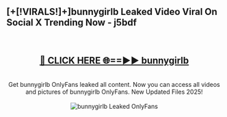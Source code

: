 <h2>[+[!VIRALS!]+]bunnygirlb Leaked Video Viral On Social X Trending Now - j5bdf</h2>
<br>
<div align="center">
<h2><a href="https://libra.edu.pl?bunnygirlb" rel="nofollow">🔴 CLICK HERE 🌐==►► bunnygirlb</a></h2>
<br>
Get bunnygirlb OnlyFans leaked all content. Now you can access all videos and pictures of bunnygirlb OnlyFans. New Updated Files 2025!
<br>
<br>
<a href="https://libra.edu.pl?bunnygirlb" rel="nofollow" data-target="animated-image.originalLink"><img src="https://i.ibb.co.com/WyWwxjT/player-gif2.gif" alt="bunnygirlb Leaked OnlyFans" style="max-width: 100%; display: inline-block;" data-target="animated-image.originalImage"></a>
</div>
<br>